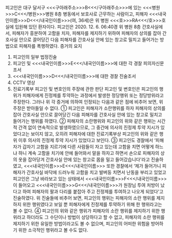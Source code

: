 피고인은 대구 달서구 <<<구아래주소>>>B<<</구아래주소>>>에 있는 <<<병원>>>C<<</병원>>>병원 8층 병동에서 보호사로 근무하는 사람이고, 피해자 <<<내국인이름>>>D<<</내국인이름>>>(여, 36세)은 위 병원 <<<호>>>RA<<</호>>>호실에 입원해 있던 환자이다.
피고인은 2020. 12. 6. 06:40경 위 병원 8층 간호사실에서, 피해자가 흥분하여 고함을 치자, 피해자를 제지하기 위하여 피해자의 상의를 잡아 간호사실 안으로 끌어당긴 다음 피해자를 간호사실 안에 있는 창고로 밀치고 들어가는 방법으로 피해자를 폭행하였다. 증거의 요지
1. 피고인의 일부 법정진술
1. 피고인 및 <<<내국인이름>>>E<<</내국인이름>>>에 대한 각 경찰 피의자신문조서
1. <<<내국인이름>>>D<<</내국인이름>>>에 대한 경찰 진술조서
1. CCTV 영상
1. 진료기록부
피고인 및 변호인의 주장에 관한 판단
피고인 및 변호인은 피고인의 행위가 피해자에게 진정제를 투약하는 과정에서 발생한 정당행위 또는 정당방위라고 주장한다.
그러나 위 각 증거에 의하여 인정되는 다음과 같은 점에 비추어 보면, 위 주장은 받아들일 수 없다.
① 피고인은 피해자가 소란행위를 하자 피해자의 상의를 잡아 간호사실 안으로 끌어당긴 다음 피해자를 간호사실 안에 있는 창고로 밀치고 들어가는 행위를 하였다.
② 피해자의 소란행위와 피고인의 위와 같은 행위는 시간적 간격 없이 연속적으로 발생하였으므로, 그 중간에 의사의 진정제 투약 지시가 있었다고는 보이지 않고, 오히려 피해자에 대한 진료기록부상 피고인의 위와 같은 행위 이후 의사의 진정제 투약 지시가 있었다고 보인다.
③ 피고인도 경찰에서 ‘피해자가 갑자기 고함을 지르기에 다른 사람들이 자고 있는데 고함을 치면 어떻게 하느냐 하니 계속 고함을 치기에 안에 들어와서 말을 하자고 하면서 손으로 피해자의 상의 옷을 잡아당겨 간호사실 안에 있는 창고로 몸을 밀고 들어갔습니다'라고 진술하였고, <<<내국인이름>>>E<<</내국인이름>>> 또한 경찰에서 ‘제가 들어가니 피해자가 간호사실 바닥에 드러누워 고함을 치고 발버둥 치면서 난동을 부리고 있었고 피고인은 그냥 바라보고 있는 상태에서 <<<내국인이름>>>F<<</내국인이름>>>이 들어오고 <<<내국인이름>>>G<<</내국인이름>>>가 원장님 투여 처방이 났다고 하여 피해자의 팔과 다리를 붙잡아 주고 진정제를 투여하고 나오게 되었다'고 진술하였다. 위 진술들에 비추어 보면, 피고인의 행위는 피해자의 소란 행위를 제지하지 위한 행위였다고 보일 뿐 피해자에게 진정제를 투약하기 위해 한 행위라고는 볼 수 없다.
④ 피고인의 위와 같은 행위가 피해자의 소란 행위를 제지하기 위한 행위라고 하더라도 그 수단이나 방법이 상당하다고 할 수 없고, 피해자의 소란 행위를 제지하기 위한 유일한 방법이라고도 볼 수 없으며, 피고인의 어떠한 위험을 방어하기 위한 소극적인 행위라고 볼 수도 없다.
